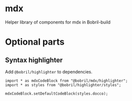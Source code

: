 # mdx

Helper library of components for mdx in Bobril-build

# Optional parts

## Syntax highlighter

Add `@bobril/highlighter` to dependencies.

```
import * as mdxCodeBlock from "@bobril/mdx/highlighter";
import * as styles from "@bobril/highlighter/styles";

mdxCodeBlock.setDefaultCodeBlock(styles.docco);
```
